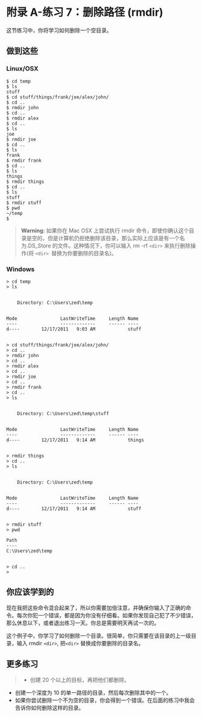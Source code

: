 # 附录 A-练习 7：删除路径 (rmdir)
这节练习中，你将学习如何删除一个空目录。

## 做到这些

### Linux/OSX

```
$ cd temp
$ ls
stuff
$ cd stuff/things/frank/joe/alex/john/
$ cd ..
$ rmdir john
$ cd ..
$ rmdir alex
$ cd ..
$ ls
joe
$ rmdir joe
$ cd ..
$ ls
frank
$ rmdir frank
$ cd ..
$ ls
things
$ rmdir things
$ cd ..
$ ls
stuff
$ rmdir stuff
$ pwd
~/temp
$
```

> **Warning:** 如果你在 Mac OSX 上尝试执行 rmdir 命令，即使你确认这个目录是空的，但是计算机仍拒绝删除该目录，那么实际上应该是有一个名为.DS_Store 的文件。这种情况下，你可以输入 rm -rf `<dir>` 来执行删除操作(将 `<dir> `替换为你要删除的目录名)。

### Windows

```
> cd temp
> ls


    Directory: C:\Users\zed\temp


Mode                LastWriteTime     Length Name
----                -------------     ------ ----
d----        12/17/2011   9:03 AM            stuff


> cd stuff/things/frank/joe/alex/john/
> cd ..
> rmdir john
> cd ..
> rmdir alex
> cd ..
> rmdir joe
> cd ..
> rmdir frank
> cd ..
> ls


    Directory: C:\Users\zed\temp\stuff


Mode                LastWriteTime     Length Name
----                -------------     ------ ----
d----        12/17/2011   9:14 AM            things


> rmdir things
> cd ..
> ls


    Directory: C:\Users\zed\temp


Mode                LastWriteTime     Length Name
----                -------------     ------ ----
d----        12/17/2011   9:14 AM            stuff


> rmdir stuff
> pwd

Path
----
C:\Users\zed\temp


> cd ..
>
```

## 你应该学到的

现在我把这些命令混合起来了，所以你需要加倍注意，并确保你输入了正确的命令。每次你犯一个错误，都是因为你没有仔细看。如果你发现自己犯了不少错误，那么休息以下，或者退出练习一天。你总是需要明天再试一次的。

这个例子中，你学习了如何删除一个目录。很简单，你只需要在该目录的上一级目录，输入 rmdir `<dir>`, 把`<dir>` 替换成你要删除的目录名。

## 更多练习

> - 创建 20 个以上的目标，再把他们都删除。
- 创建一个深度为 10 的单一路径的目录，然后每次删除其中的一个。
- 如果你尝试删除一个不为空的目录，你会得到一个错误。在后面的练习中我会告诉你如何删除这样的目录。